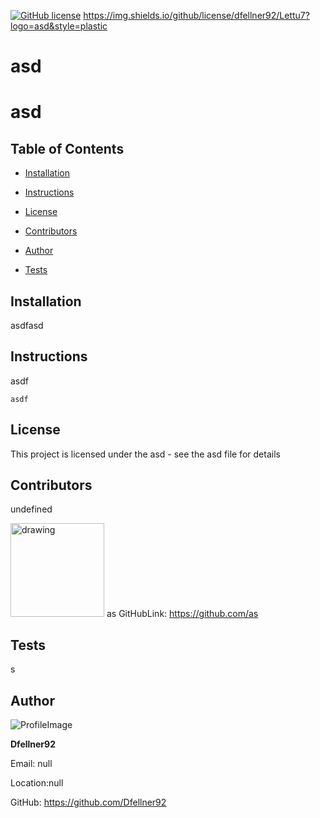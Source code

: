  [
![GitHub license](https://img.shields.io/github/license/Naereen/StrapDown.js.svg)](https://github.com/Naereen/StrapDown.js/blob/master/LICENSE)
https://img.shields.io/github/license/dfellner92/Lettu7?logo=asd&style=plastic
# asd 
# asd
## Table of Contents

* [Installation](#Installation)

* [Instructions](#Instructions)

* [License](#License)

* [Contributors](#Contributors)

* [Author](#Author)

* [Tests](#Tests)
## Installation
asdfasd
## Instructions
asdf
```
asdf
```
## License 
This project is licensed under the asd - see the asd file for details
## Contributors
undefined
            
 <img src="https://avatars2.githubusercontent.com/u/8127015?v=4" alt="drawing" width="150" display="inline"/> as  GitHubLink: https://github.com/as
## Tests
s
## Author 

![ProfileImage](https://avatars3.githubusercontent.com/u/61856405?v=4)

**Dfellner92**

Email: null

Location:null

GitHub: https://github.com/Dfellner92
